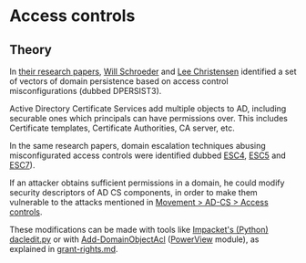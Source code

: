 # Access controls

## Theory

In [their research papers](https://posts.specterops.io/certified-pre-owned-d95910965cd2), [Will Schroeder](https://twitter.com/harmj0y) and [Lee Christensen](https://twitter.com/tifkin_) identified a set of vectors of domain persistence based on access control misconfigurations (dubbed DPERSIST3). 

Active Directory Certificate Services add multiple objects to AD, including securable ones which principals can have permissions over. This includes Certificate templates, Certificate Authorities, CA server, etc.

In the same research papers, domain escalation techniques abusing misconfigurated access controls were identified dubbed [ESC4](https://posts.specterops.io/certified-pre-owned-d95910965cd2#7c4b), [ESC5](https://posts.specterops.io/certified-pre-owned-d95910965cd2#0a38) and [ESC7](https://posts.specterops.io/certified-pre-owned-d95910965cd2#fdbf)).

If an attacker obtains sufficient permissions in a domain, he could modify security descriptors of AD CS components, in order to make them vulnerable to the attacks mentioned in [Movement > AD-CS > Access controls](../../movement/adcs/access-controls.md).

These modifications can be made with tools like [Impacket's (Python) dacledit.py](https://github.com/fortra/impacket/pull/1291) or with [Add-DomainObjectAcl](https://powersploit.readthedocs.io/en/latest/Recon/Add-DomainObjectAcl/) ([PowerView](https://github.com/PowerShellMafia/PowerSploit/blob/dev/Recon/PowerView.ps1) module), as explained in [grant-rights.md](../../movement/dacl/grant-rights.md).
